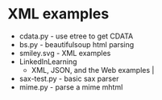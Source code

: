 # XML examples

* cdata.py - use etree to get CDATA
* bs.py - beautifulsoup html parsing
* smiley.svg - XML examples
* LinkedInLearning
    * XML, JSON, and the Web examples | 
* sax-test.py - basic sax parser
* mime.py - parse a mime mhtml

